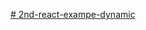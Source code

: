 [# 2nd-react-exampe-dynamic](https://ageevdmitryminsk.github.io/2nd-react-exampe-dynamic/index.html)
